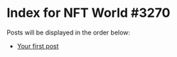# Index for NFT World #3270
Posts will be displayed in the order below:

- [Your first post](./001-first.md)

